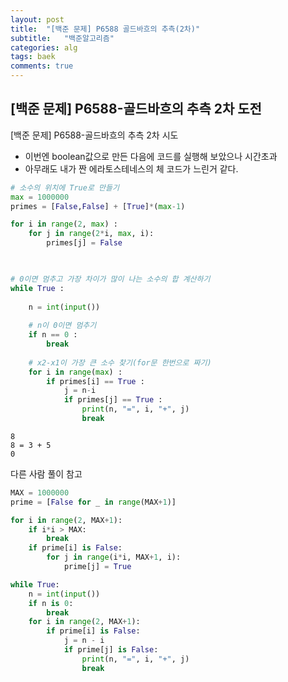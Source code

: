 ```yaml
---
layout: post
title:  "[백준 문제] P6588 골드바흐의 추측(2차)"
subtitle:   "백준알고리즘"
categories: alg
tags: baek
comments: true
---
```


## [백준 문제] P6588-골드바흐의 추측 2차 도전


[백준 문제] P6588-골드바흐의 추측 2차 시도
- 이번엔 boolean값으로 만든 다음에 코드를 실행해 보았으나 시간초과
- 아무래도 내가 짠 에라토스테네스의 체 코드가 느린거 같다.


```python
# 소수의 위치에 True로 만들기
max = 1000000
primes = [False,False] + [True]*(max-1)

for i in range(2, max) :
    for j in range(2*i, max, i):
        primes[j] = False

        

# 0이면 멈추고 가장 차이가 많이 나는 소수의 합 계산하기
while True :
 
    n = int(input())
    
    # n이 0이면 멈추기
    if n == 0 :
        break
    
    # x2-x1이 가장 큰 소수 찾기(for문 한번으로 짜기)
    for i in range(max) :
        if primes[i] == True :
            j = n-i
            if primes[j] == True :
                print(n, "=", i, "+", j)
                break
```

    8
    8 = 3 + 5
    0


다른 사람 풀이 참고


```python
MAX = 1000000
prime = [False for _ in range(MAX+1)]

for i in range(2, MAX+1):
    if i*i > MAX:
        break
    if prime[i] is False:
        for j in range(i*i, MAX+1, i):
            prime[j] = True

while True:
    n = int(input())
    if n is 0:
        break
    for i in range(2, MAX+1):
        if prime[i] is False:
            j = n - i
            if prime[j] is False:
                print(n, "=", i, "+", j)
                break
```
